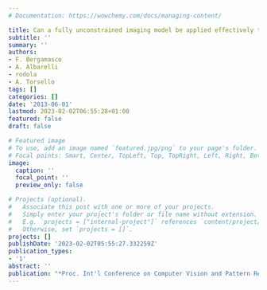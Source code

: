 ```yaml
---
# Documentation: https://wowchemy.com/docs/managing-content/

title: Can a fully unconstrained imaging model be applied effectively to central cameras?
subtitle: ''
summary: ''
authors:
- F. Bergamasco
- A. Albarelli
- rodola
- A. Torsello
tags: []
categories: []
date: '2013-06-01'
lastmod: 2023-02-02T06:55:28+01:00
featured: false
draft: false

# Featured image
# To use, add an image named `featured.jpg/png` to your page's folder.
# Focal points: Smart, Center, TopLeft, Top, TopRight, Left, Right, BottomLeft, Bottom, BottomRight.
image:
  caption: ''
  focal_point: ''
  preview_only: false

# Projects (optional).
#   Associate this post with one or more of your projects.
#   Simply enter your project's folder or file name without extension.
#   E.g. `projects = ["internal-project"]` references `content/project/deep-learning/index.md`.
#   Otherwise, set `projects = []`.
projects: []
publishDate: '2023-02-02T05:55:27.332259Z'
publication_types:
- '1'
abstract: ''
publication: "*Proc. Int'l Conference on Computer Vision and Pattern Recognition (CVPR)*"
---
```

